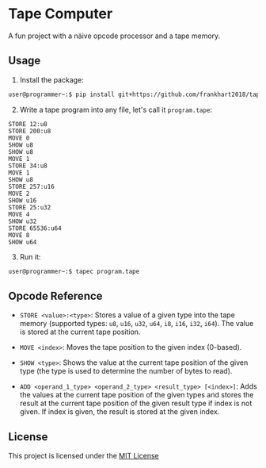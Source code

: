 # Tape Computer

A fun project with a näive opcode processor and a tape memory.

## Usage

1. Install the package:

```bash
user@programmer~:$ pip install git+https://github.com/frankhart2018/tape-computer.git
```

2. Write a tape program into any file, let's call it `program.tape`:

```
STORE 12:u8
STORE 200:u8
MOVE 0
SHOW u8
SHOW u8
MOVE 1
STORE 34:u8
MOVE 1
SHOW u8
STORE 257:u16
MOVE 2
SHOW u16
STORE 25:u32
MOVE 4
SHOW u32
STORE 65536:u64
MOVE 8
SHOW u64
```

3. Run it:

```bash
user@programmer~:$ tapec program.tape
```

## Opcode Reference

- `STORE <value>:<type>`: Stores a value of a given type into the tape memory (supported types: `u8`, `u16`, `u32`, `u64`, `i8`, `i16`, `i32`, `i64`). The value is stored at the current tape position.

- `MOVE <index>`: Moves the tape position to the given index (0-based).

- `SHOW <type>`: Shows the value at the current tape position of the given type (the type is used to determine the number of bytes to read).

- `ADD <operand_1_type> <operand_2_type> <result_type> [<index>]`: Adds the values at the current tape position of the given types and stores the result at the current tape position of the given result type if index is not given. If index is given, the result is stored at the given index.

## License

This project is licensed under the [MIT License](https://github.com/frankhart2018/tape-computer/blob/master/LICENSE.md)